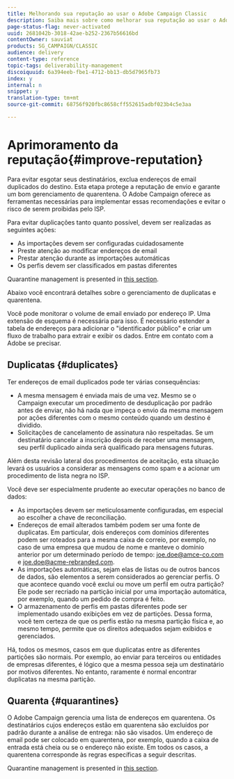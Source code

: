 ```yaml
---
title: Melhorando sua reputação ao usar o Adobe Campaign Classic
description: Saiba mais sobre como melhorar sua reputação ao usar o Adobe Campaign Classic.
page-status-flag: never-activated
uuid: 2681042b-3018-42ae-b252-2367b56616bd
contentOwner: sauviat
products: SG_CAMPAIGN/CLASSIC
audience: delivery
content-type: reference
topic-tags: deliverability-management
discoiquuid: 6a394eeb-fbe1-4712-bb13-db5d7965fb73
index: y
internal: n
snippet: y
translation-type: tm+mt
source-git-commit: 68756f920fbc8658cff552615adbf023b4c5e3aa

---
```



# Aprimoramento da reputação{#improve-reputation}

Para evitar esgotar seus destinatários, exclua endereços de email duplicados do destino. Esta etapa protege a reputação de envio e garante um bom gerenciamento de quarentena. O Adobe Campaign oferece as ferramentas necessárias para implementar essas recomendações e evitar o risco de serem proibidas pelo ISP.

Para evitar duplicações tanto quanto possível, devem ser realizadas as seguintes ações:

* As importações devem ser configuradas cuidadosamente
* Preste atenção ao modificar endereços de email
* Prestar atenção durante as importações automáticas
* Os perfis devem ser classificados em pastas diferentes

Quarantine management is presented in [this section](../../delivery/using/understanding-quarantine-management.md).

Abaixo você encontrará detalhes sobre o gerenciamento de duplicatas e quarentena.

Você pode monitorar o volume de email enviado por endereço IP. Uma extensão de esquema é necessária para isso. É necessário estender a tabela de endereços para adicionar o &quot;identificador público&quot; e criar um fluxo de trabalho para extrair e exibir os dados. Entre em contato com a Adobe se precisar.

## Duplicatas {#duplicates}

Ter endereços de email duplicados pode ter várias consequências:

* A mesma mensagem é enviada mais de uma vez. Mesmo se o Campaign executar um procedimento de desduplicação por padrão antes de enviar, não há nada que impeça o envio da mesma mensagem por ações diferentes com o mesmo conteúdo quando um destino é dividido.
* Solicitações de cancelamento de assinatura não respeitadas. Se um destinatário cancelar a inscrição depois de receber uma mensagem, seu perfil duplicado ainda será qualificado para mensagens futuras.

Além desta revisão lateral dos procedimentos de aceitação, esta situação levará os usuários a considerar as mensagens como spam e a acionar um procedimento de lista negra no ISP.

Você deve ser especialmente prudente ao executar operações no banco de dados:

* As importações devem ser meticulosamente configuradas, em especial ao escolher a chave de reconciliação.
* Endereços de email alterados também podem ser uma fonte de duplicatas. Em particular, dois endereços com domínios diferentes podem ser roteados para a mesma caixa de correio, por exemplo, no caso de uma empresa que mudou de nome e manteve o domínio anterior por um determinado período de tempo: joe.doe@amce-co.com e joe.doe@acme-rebranded.com.
* As importações automáticas, sejam elas de listas ou de outros bancos de dados, são elementos a serem considerados ao gerenciar perfis. O que acontece quando você exclui ou move um perfil em outra partição? Ele pode ser recriado na partição inicial por uma importação automática, por exemplo, quando um pedido de compra é feito.
* O armazenamento de perfis em pastas diferentes pode ser implementado usando exibições em vez de partições. Dessa forma, você tem certeza de que os perfis estão na mesma partição física e, ao mesmo tempo, permite que os direitos adequados sejam exibidos e gerenciados.

Há, todos os mesmos, casos em que duplicatas entre as diferentes partições são normais. Por exemplo, ao enviar para terceiros ou entidades de empresas diferentes, é lógico que a mesma pessoa seja um destinatário por motivos diferentes. No entanto, raramente é normal encontrar duplicatas na mesma partição.

## Quarenta {#quarantines}

O Adobe Campaign gerencia uma lista de endereços em quarentena. Os destinatários cujos endereços estão em quarentena são excluídos por padrão durante a análise de entrega: não são visados. Um endereço de email pode ser colocado em quarentena, por exemplo, quando a caixa de entrada está cheia ou se o endereço não existe. Em todos os casos, a quarentena corresponde às regras específicas a seguir descritas.

Quarantine management is presented in [this section](../../delivery/using/understanding-quarantine-management.md).